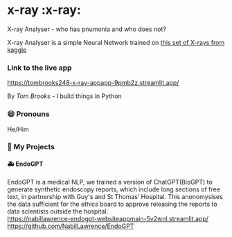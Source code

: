 # x-ray :x-ray:
X-ray Analyser - who has pnumonia and who does not?

X-ray Analyser is a simple Neural Network trained on [this set of X-rays from kaggle](https://www.kaggle.com/datasets/paultimothymooney/chest-xray-pneumonia)



### Link to the live app
https://tombrooks248-x-ray-appapp-9pmb2z.streamlit.app/

By _Tom Brooks_ -  I build things in Python

### 😄 Pronouns
He/Him

### 🌱 My Projects
#### :ambulance: EndoGPT
EndoGPT is a medical NLP, we trained a version of ChatGPT(BioGPT) to generate synthetic endoscopy reports, which include long sections of free text, in partnership with Guy's and St Thomas’ Hospital. This anonomysises the data sufficient for the ethics board to approve releasing the reports to data scientists outside the hospital.\
https://nabillawrence-endogpt-websiteappmain-5v2wnl.streamlit.app/ \
https://github.com/NabilLawrence/EndoGPT


